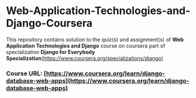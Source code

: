 # Web-Application-Technologies-and-Django-Coursera
This repository contains solution to the quiz(s) and assignment(s) of **Web Application Technologies and Django** course on coursera part of specialization **Django for Everybody Specialization**[(https://www.coursera.org/specializations/django)](https://www.coursera.org/specializations/django)

### Course URL: [https://www.coursera.org/learn/django-database-web-apps](https://www.coursera.org/learn/django-database-web-apps)
